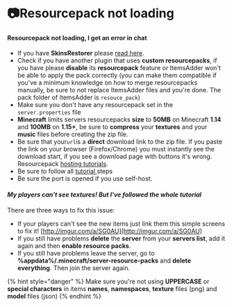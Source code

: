 # 📷Resourcepack not loading

#### Resourcepack not loading, I get an error in chat <a href="#resourcepack-not-loading-i-get-an-error-in-chat" id="resourcepack-not-loading-i-get-an-error-in-chat"></a>

* If you have **SkinsRestorer** please [read here](../compatibility-with-other-plugins/compatible/skinsrestorer.md).
* Check if you have another plugin that uses **custom resourcepacks**, if you have please **disable** its **resourcepack** feature or ItemsAdder won't be able to apply the pack correctly (you can make them compatible if you've a minimum knowledge on how to merge resourcepacks manually, be sure to not replace ItemsAdder files and you're done. The pack folder of ItemsAdder is `resouce_pack`)
* Make sure you don't have any resourcepack set in the `server.properties` file
* **Minecraft** limits servers resourcepacks **size** to **50MB** on Minecraft **1.14** and **100MB** on **1.15+**, be sure to **compress** your **textures** and your **music** files before creating the zip file.
* Be sure that your`url`is a **direct** download link to the zip file. If you paste the link on your browser (Firefox/Chrome) you must instantly see the download start, if you see a download page with buttons it's wrong. Resourcepack [hosting tutorials](../plugin-usage/resourcepack-hosting/).
* Be sure to follow all [tutorial ](../plugin-usage/resourcepack-hosting/)steps
* Be sure the port is opened if you use self-host.

#### _My players can't see textures! But I've followed the whole tutorial_ <a href="#my-players-cant-see-textures-but-ive-followed-the-whole-tutorial" id="my-players-cant-see-textures-but-ive-followed-the-whole-tutorial"></a>

There are three ways to fix this issue:

* If your players can't see the new items just link them this simple screens to fix it! [http://imgur.com/a/SG0AU](http://imgur.com/a/SG0AU)​
* If you still have problems **delete** the **server** from your **servers list**, add it again and then **enable resource packs**.
* If you still have problems leave the server, go to **%appdata%/.minecraft/server-resource-packs** and **delete everything**. Then join the server again.

{% hint style="danger" %}
Make sure you're not using **UPPERCASE** or **special characters** in items **names**, **namespaces**, **texture** files (png) and **model** files (json)
{% endhint %}
